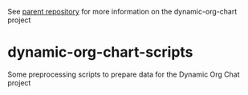 See [parent repository](https://github.com/DSD-ESDC-EDSC/dynamic-org-chart) for more information on the dynamic-org-chart project

# dynamic-org-chart-scripts
Some preprocessing scripts to prepare data for the Dynamic Org Chat project
